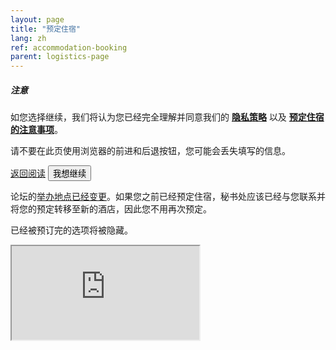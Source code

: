 ```yaml
---
layout: page
title: "预定住宿"
lang: zh
ref: accommodation-booking
parent: logistics-page
---
```

<!-- Modal -->
<div class="modal fade" id="reminder" data-backdrop="static" tabindex="-1" role="dialog" aria-labelledby="submission-reminder" aria-hidden="true">
  <div class="modal-dialog modal-dial og-centered" role="document">
    <div class="modal-content">
      <div class="modal-header">
        <h5 class="modal-title" id="staticBackdropLabel">注意</h5>
      </div>
      <div class="modal-body">
        <p>如您选择继续，我们将认为您已经完全理解并同意我们的 <a href="/zh/privacy"><b>隐私策略</b></a> 以及 <a href="/zh/logistics/#accommodation"><b>预定住宿的注意事项</b></a>。</p>
        <p>请不要在此页使用浏览器的前进和后退按钮，您可能会丢失填写的信息。</p>
      </div>
      <div class="modal-footer">
        <div class="btn-group w-100" role="group" aria-label="dialogue buttons">
          <a href="/zh/logistics/#accommodation" class="btn btn-secondary">返回阅读</a>
          <button type="button" class="btn btn-primary" data-dismiss="modal">我想继续</button>
        </div>
      </div>
    </div>
  </div>
</div>

<p class="alert alert-warning small">论坛的<a href="/blog/2021/04/09/change-of-venue-zh">举办地点已经变更</a>。如果您之前已经预定住宿，秘书处应该已经与您联系并将您的预定转移至新的酒店，因此您不用再次预定。</p>
<p class="alert alert-info small">已经被预订完的选项将被隐藏。</p>

<iframe id="booking-form" class="embed-responsive-item w-100 border-0" scrolling="no" src="https://jrc.nhri.cn/app/mf/embed.php?id=33247" title="Accommodation Booking">Accommodation Booking</iframe>
<script src="https://cdn.jsdelivr.net/gh/estds/cdn-res/iframe-resizer/iframeResizer.min.js"></script>
<script>
  $("#reminder").modal('show');
  iFrameResize({ log: true }, '#booking-form');
</script>
